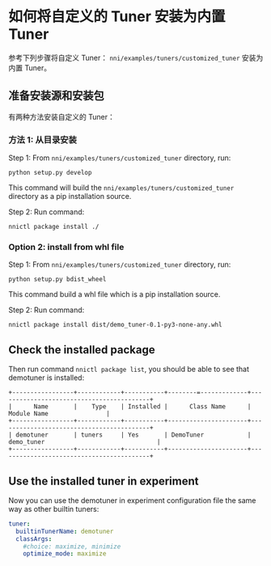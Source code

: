 # 如何将自定义的 Tuner 安装为内置 Tuner

参考下列步骤将自定义 Tuner： `nni/examples/tuners/customized_tuner` 安装为内置 Tuner。

## 准备安装源和安装包

有两种方法安装自定义的 Tuner：

### 方法 1: 从目录安装

Step 1: From `nni/examples/tuners/customized_tuner` directory, run:

`python setup.py develop`

This command will build the `nni/examples/tuners/customized_tuner` directory as a pip installation source.

Step 2: Run command:

`nnictl package install ./`

### Option 2: install from whl file

Step 1: From `nni/examples/tuners/customized_tuner` directory, run:

`python setup.py bdist_wheel`

This command build a whl file which is a pip installation source.

Step 2: Run command:

`nnictl package install dist/demo_tuner-0.1-py3-none-any.whl`

## Check the installed package

Then run command `nnictl package list`, you should be able to see that demotuner is installed:
```
+-----------------+------------+-----------+--------=-------------+------------------------------------------+
|      Name       |    Type    | Installed |      Class Name      |               Module Name                |
+-----------------+------------+-----------+----------------------+------------------------------------------+
| demotuner       | tuners     | Yes       | DemoTuner            | demo_tuner                               |
+-----------------+------------+-----------+----------------------+------------------------------------------+
```

## Use the installed tuner in experiment

Now you can use the demotuner in experiment configuration file the same way as other builtin tuners:

```yaml
tuner:
  builtinTunerName: demotuner
  classArgs:
    #choice: maximize, minimize
    optimize_mode: maximize
```

